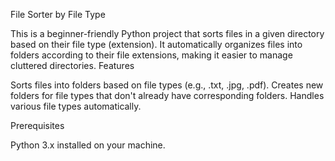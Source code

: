 File Sorter by File Type

This is a beginner-friendly Python project that sorts files in a given directory based on their file type (extension). It automatically organizes files into folders according to their file extensions, making it easier to manage cluttered directories.
Features

Sorts files into folders based on file types (e.g., .txt, .jpg, .pdf).
Creates new folders for file types that don't already have corresponding folders.
Handles various file types automatically.

Prerequisites

Python 3.x installed on your machine.
